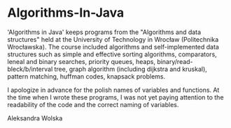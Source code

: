 # Algorithms-In-Java

'Algorithms in Java' keeps programs from the "Algorithms and data structures" held at the University of Technology in Wrocław (Politechnika Wrocławska). The course included algorithms and self-implemented data structures such as simple and effective sorting algorithms, comparators, leneal and binary searches, priority queues, heaps, binary/read-bleck/b/interval tree, graph algorithm (including dijkstra and kruskal), pattern matching, huffman codes, knapsack problems. 

I apologize in advance for the polish names of variables and functions. At the time when I wrote these programs, I was not yet paying attention to the readability of the code and the correct naming of variables.

Aleksandra Wolska
